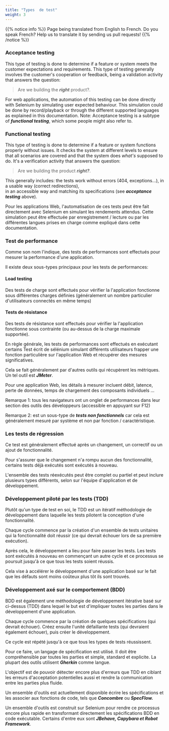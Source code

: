 ```yaml
---
title: "Types  de test"
weight: 3
---
```


{{% notice info %}}
<i class="fas fa-language"></i> Page being translated from 
English to French. Do you speak French? Help us to translate
it by sending us pull requests!
{{% /notice %}}
### Acceptance testing
This type of testing is done to determine if a feature or system
meets the customer expectations and requirements. 
This type of testing generally involves the customer's 
cooperation or feedback, being a validation activity that
answers the question:
>Are we building the **_right_** product?.

For web applications, the automation of this testing can be done
directly with Selenium by simulating user expected behaviour.
This simulation could be done by record/playback or through the
different supported languages as explained in this documentation.
Note: Acceptance testing is a subtype of **_functional testing_**,
which some people might also refer to.
            
### Functional testing
This type of testing is done to determine if a
feature or system functions properly without issues. It checks
the system at different levels to ensure that all scenarios
are covered and that the system does _what's_ 
supposed to do. It's a verification activity that
answers the question:
>Are we building the product **_right?_**.
             
This generally includes: the tests work without errors 
(404, exceptions...), in a usable way (correct redirections),   
in an accessible way and matching its specifications 
(see **_acceptance testing_** above).

Pour les applications Web, l'automatisation de ces tests peut être
fait directement avec Selenium en simulant les rendements attendus.
Cette simulation peut être effectuée par enregistrement / lecture ou par
les différentes langues prises en charge comme expliqué dans cette documentation.

### Test de performance

Comme son nom l'indique, des tests de performances sont effectués
pour mesurer la performance d'une application.

Il existe deux sous-types principaux pour les tests de performances:

#### Load testing
Des tests de charge sont effectués pour vérifier la
l'application fonctionne sous différentes charges définies
(généralement un nombre particulier d'utilisateurs connectés en même temps)

#### Tests de résistance
Des tests de résistance sont effectués pour vérifier la
l'application fonctionne sous contrainte (ou au-dessus de la charge maximale supportée).

En règle générale, les tests de performances sont effectués en exécutant certains
Test écrit de sélénium simulant différents utilisateurs
frapper une fonction particulière sur l'application Web et
récupérer des mesures significatives. 

Cela se fait généralement par d'autres outils qui récupèrent les métriques.
Un tel outil est **_JMeter_**.

Pour une application Web, les détails à mesurer incluent
débit, latence, perte de données, temps de chargement des composants individuels ...

Remarque 1: tous les navigateurs ont un onglet de performances dans leur
section des outils des développeurs (accessible en appuyant sur F12)

Remarque 2: est un sous-type de **_tests non fonctionnels_**
car cela est généralement mesuré par système et non par fonction / caractéristique.
            
### Les tests de régression
Ce test est généralement effectué après un changement, un correctif ou un ajout de fonctionnalité. 

Pour s'assurer que le changement n'a rompu aucun des
fonctionnalité, certains tests déjà exécutés sont exécutés à nouveau. 
            
L'ensemble des tests réexécutés peut être complet ou partiel
et peut inclure plusieurs types différents, selon
sur l'équipe d'application et de développement.
            
### Développement piloté par les tests (TDD)
Plutôt qu'un type de test en soi, le TDD est un itératif
méthodologie de développement dans laquelle les tests pilotent la conception d'une fonctionnalité.

Chaque cycle commence par la création d'un ensemble de tests unitaires qui
la fonctionnalité doit réussir (ce qui devrait échouer lors de sa première exécution).

Après cela, le développement a lieu pour faire passer les tests.
Les tests sont exécutés à nouveau en commençant un autre cycle
et ce processus se poursuit jusqu'à ce que tous les tests soient réussis.

Cela vise à accélérer le développement d'une application
basé sur le fait que les défauts sont moins coûteux plus tôt ils sont trouvés.

### Développement axé sur le comportement (BDD)

BDD est également une méthodologie de développement itérative
basé sur ci-dessus (TDD) dans lequel le but est d'impliquer
toutes les parties dans le développement d'une application.

Chaque cycle commence par la création de quelques spécifications
(qui devrait échouer). Créez ensuite l'unité défaillante
tests (qui devraient également échouer), puis créer le développement. 

Ce cycle est répété jusqu'à ce que tous les types de tests réussissent.

Pour ce faire, un langage de spécification est
utilisé. Il doit être compréhensible par toutes les parties et
simple, standard et explicite.
La plupart des outils utilisent **_Gherkin_** comme langue.

L'objectif est de pouvoir détecter encore plus d'erreurs
que TDD en ciblant les erreurs d'acceptation potentielles
aussi et rendre la communication entre les parties plus fluide.

Un ensemble d'outils est actuellement disponible
écrire les spécifications et les associer aux fonctions de code,
tels que **_Concombre_** ou **_SpecFlow._**

Un ensemble d'outils est construit sur Selenium pour rendre ce processus
encore plus rapide en transformant directement les spécifications BDD en
code exécutable.
Certains d'entre eux sont **_JBehave, Capybara et Robot Framework_**.
            
